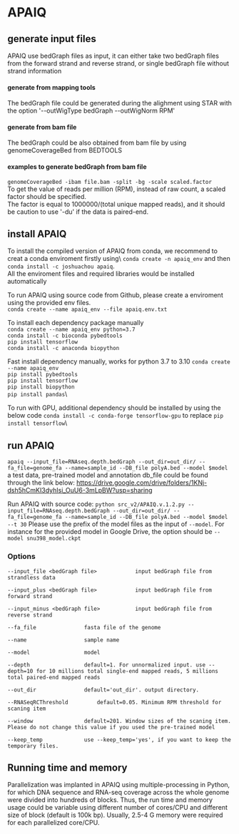 # APAIQ

## generate input files

APAIQ use bedGraph files as input, it can either take two bedGraph files from the forward strand and reverse strand, or single bedGraph file without strand information

#### generate from mapping tools

The bedGraph file could be generated during the alighment using STAR with the option '--outWigType bedGraph --outWigNorm RPM'

#### generate from bam file

The bedGraph could be also obtained from bam file by using genomeCoverageBed from BEDTOOLS 

#### examples to generate bedGraph from bam file 

`genomeCoverageBed -ibam file.bam -split -bg -scale scaled.factor`\
To get the value of reads per million (RPM), instead of raw count, a scaled factor should be specified.\
The factor is equal to 1000000/(total unique mapped reads), and it should be caution to use '-du' if the data is paired-end.

## install APAIQ 
To install the compiled version of APAIQ from conda, we recommend to creat a conda enviroment firstly using\ 
`conda create -n apaiq_env` and then\
`conda install -c joshuachou apaiq`.\
All the enviroment files and required libraries would be installed automatically   


To run APAIQ using source code from Github, please create a enviroment using the provided env files.\
`conda create --name apaiq_env --file apaiq.env.txt`

To install each dependency package manually\
`conda create --name apaiq_env python=3.7`\
`conda install -c bioconda pybedtools`\
`pip install tensorflow`\
`conda install -c anaconda biopython`

Fast install dependency manually, works for python 3.7 to 3.10 
`conda create --name apaiq_env`\
`pip install pybedtools`\
`pip install tensorflow`\
`pip install biopython`\
`pip install pandas`\

To run with GPU, additional dependency should be installed by using the below code
`conda install -c conda-forge tensorflow-gpu`
to replace 
`pip install tensorflow`\

## run APAIQ

`apaiq --input_file=RNAseq.depth.bedGraph --out_dir=out_dir/ --fa_file=genome_fa --name=sample_id --DB_file polyA.bed --model $model`
a test data, pre-trained model and annotation db_file could be found through the link below:
https://drive.google.com/drive/folders/1KNj-dsh5hCmKI3dyhIsi_OuU6-3mLpBW?usp=sharing

Run APAIQ with source code:
`python src_v2/APAIQ.v.1.2.py --input_file=RNAseq.depth.bedGraph --out_dir=out_dir/ --fa_file=genome_fa --name=sample_id --DB_file polyA.bed --model $model --t 30`
Please use the prefix of the model files as the input of `--model`. For instance for the provided model in Google Drive, the option
should be `--model snu398_model.ckpt`

### Options
	--input_file <bedGraph file>			input bedGraph file from strandless data 

	--input_plus <bedGraph file>			input bedGraph file from forward strand

	--input_minus <bedGraph file>			input bedGraph file from reverse strand 

	--fa_file				fasta file of the genome 

	--name					sample name

	--model					model

	--depth					default=1. For unnormalized input. use --depth=10 for 10 millions total single-end mapped reads, 5 millions total paired-end mapped reads

	--out_dir				default='out_dir'. output directory. 
	
	--RNASeqRCThreshold			default=0.05. Minimum RPM threshold for scaning item

	--window				default=201. Window sizes of the scaning item. Please do not change this value if you used the pre-trained model

	--keep_temp				use --keep_temp='yes', if you want to keep the temporary files.
	

## Running time and memory 
Parallelization was implanted in APAIQ using multiple-processing in Python, for which DNA sequence and RNA-seq coverage across the whole genome were divided  into hundreds of blocks. Thus, the run time and memory usage could be variable using different number of cores/CPU and different size of block (default is 100k bp). 
Usually, 2.5-4 G memory were required for each parallelized core/CPU.
